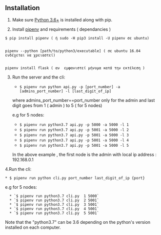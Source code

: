 ## Installation

1. Make sure [Python 3.6+](https://www.python.org/downloads/) is installed along with pip.


2. Install [pipenv](https://github.com/kennethreitz/pipenv) and requirements ( dependancies )


```
$ pip install pipenv ( ή sudo -H pip3 install -U pipenv σε ubuntu)


pipenv --python [path/to/python3/executable] ( σε ubuntu 16.04 ενδέχεται να χρειαστεί)


pipenv install flask ( αν  εμφανιστεί μήνυμα κατά την εκτέλεση )
```

3. Run the server and the cli:
    * `$ pipenv run python api.py -p [port_number] -a [admins_port_number] -l [last_digit_of_ip]`

   where admins_port_number==port_number only for the admin and last digit goes from 1 ( admin ) to 5 ( for 5 nodes)

   e.g for 5 nodes:
      * `$ pipenv run python3.7 api.py -p 5000 -a 5000 -l 1`
      * `$ pipenv run python3.7 api.py -p 5001 -a 5000 -l 2`
      * `$ pipenv run python3.7 api.py -p 5001 -a 5000 -l 3`
      * `$ pipenv run python3.7 api.py -p 5001 -a 5000 -l 4`
      * `$ pipenv run python3.7 api.py -p 5001 -a 5000 -l 5`

   In the above example , the first node is the admin  with  local ip address : 192.168.0.1

4.Run the cli:

    * $ pipenv run python cli.py port_number last_digit_of_ip {port}


   e.g for 5 nodes:


      * `$ pipenv run python3.7 cli.py  1 5000`
      * `$ pipenv run python3.7 cli.py  2 5001`
      * `$ pipenv run python3.7 cli.py  3 5001`
      * `$ pipenv run python3.7 cli.py  4 5001`
      * `$ pipenv run python3.7 cli.py  5 5001`

 Note that the "python3.7" can be 3.6 depending on the python's version  installed on each computer.
